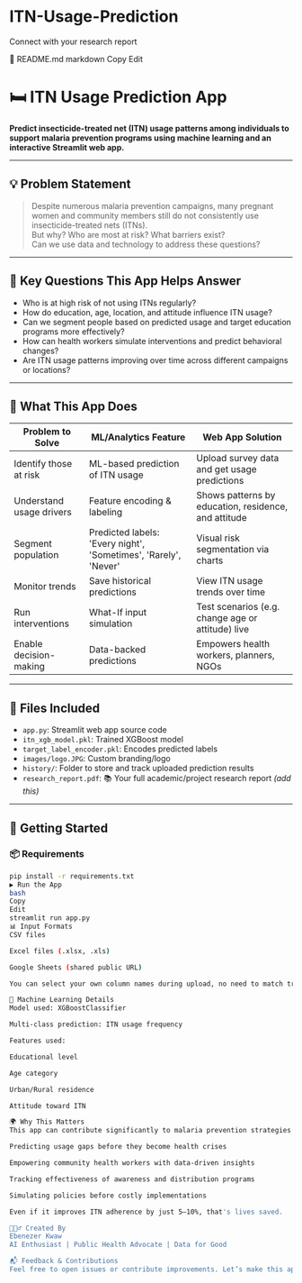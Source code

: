 # ITN-Usage-Prediction
Connect with your research report

📄 README.md
markdown
Copy
Edit
# 🛏️ ITN Usage Prediction App

**Predict insecticide-treated net (ITN) usage patterns among individuals to support malaria prevention programs using machine learning and an interactive Streamlit web app.**

---

## 💡 Problem Statement

> Despite numerous malaria prevention campaigns, many pregnant women and community members still do not consistently use insecticide-treated nets (ITNs).  
> But why? Who are most at risk? What barriers exist?  
> Can we use data and technology to address these questions?

---

## 🧩 Key Questions This App Helps Answer

- Who is at high risk of not using ITNs regularly?
- How do education, age, location, and attitude influence ITN usage?
- Can we segment people based on predicted usage and target education programs more effectively?
- How can health workers simulate interventions and predict behavioral changes?
- Are ITN usage patterns improving over time across different campaigns or locations?

---

## 🎯 What This App Does

| Problem to Solve | ML/Analytics Feature | Web App Solution |
|------------------|----------------------|------------------|
| Identify those at risk | ML-based prediction of ITN usage | Upload survey data and get usage predictions |
| Understand usage drivers | Feature encoding & labeling | Shows patterns by education, residence, and attitude |
| Segment population | Predicted labels: 'Every night', 'Sometimes', 'Rarely', 'Never' | Visual risk segmentation via charts |
| Monitor trends | Save historical predictions | View ITN usage trends over time |
| Run interventions | What-If input simulation | Test scenarios (e.g. change age or attitude) live |
| Enable decision-making | Data-backed predictions | Empowers health workers, planners, NGOs |

---

## 📁 Files Included

- `app.py`: Streamlit web app source code
- `itn_xgb_model.pkl`: Trained XGBoost model
- `target_label_encoder.pkl`: Encodes predicted labels
- `images/logo.JPG`: Custom branding/logo
- `history/`: Folder to store and track uploaded prediction results
- `research_report.pdf`: 📚 Your full academic/project research report *(add this)*

---

## 🚀 Getting Started

### 📦 Requirements

```bash
pip install -r requirements.txt
▶️ Run the App
bash
Copy
Edit
streamlit run app.py
📊 Input Formats
CSV files

Excel files (.xlsx, .xls)

Google Sheets (shared public URL)

You can select your own column names during upload, no need to match training data exactly.

🤖 Machine Learning Details
Model used: XGBoostClassifier

Multi-class prediction: ITN usage frequency

Features used:

Educational level

Age category

Urban/Rural residence

Attitude toward ITN

🌍 Why This Matters
This app can contribute significantly to malaria prevention strategies by:

Predicting usage gaps before they become health crises

Empowering community health workers with data-driven insights

Tracking effectiveness of awareness and distribution programs

Simulating policies before costly implementations

Even if it improves ITN adherence by just 5–10%, that's lives saved.

🙋🏽‍♂️ Created By
Ebenezer Kwaw
AI Enthusiast | Public Health Advocate | Data for Good

📬 Feedback & Contributions
Feel free to open issues or contribute improvements. Let’s make this app even more useful for real-world impact.
